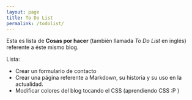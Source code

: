 ```yaml
---
layout: page
title: To Do List
permalink: /todolist/
---
```


Esta es lista de **Cosas por hacer** (también llamada *To Do List* en inglés) referente a éste mismo blog.

Lista:
* Crear un formulario de contacto
* Crear una página referente a Markdown, su historia y su uso en la actualidad.
* Modificar colores del blog tocando el CSS (aprendiendo CSS :P )
